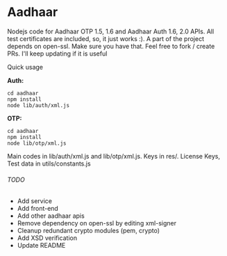 # Aadhaar

Nodejs code for Aadhaar OTP 1.5, 1.6 and Aadhaar Auth 1.6, 2.0 APIs. All test certificates are included, so, it just works :). A part of the project depends on open-ssl. Make sure you have that. Feel free to fork / create PRs. I'll keep updating if it is useful

Quick usage

**Auth:**
```
cd aadhaar
npm install
node lib/auth/xml.js
```

**OTP:**
```
cd aadhaar
npm install
node lib/otp/xml.js
```

Main codes in lib/auth/xml.js and lib/otp/xml.js. Keys in res/. License Keys, Test data in utils/constants.js

###### TODO

- Add service
- Add front-end
- Add other aadhaar apis
- Remove dependency on open-ssl by editing xml-signer 
- Cleanup redundant crypto modules (pem, crypto)
- Add XSD verification
- Update README
